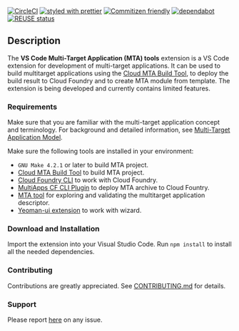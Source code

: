 [![CircleCI](https://circleci.com/gh/SAP/vscode-mta-tools.svg?style=svg)](https://circleci.com/gh/SAP/vscode-mta-tools)
[![styled with prettier](https://img.shields.io/badge/styled_with-prettier-ff69b4.svg)](https://github.com/prettier/prettier)
[![Commitizen friendly](https://img.shields.io/badge/commitizen-friendly-brightgreen.svg)](http://commitizen.github.io/cz-cli/)
[![dependabot](https://api.dependabot.com/badges/status?host=github&repo=SAP/vscode-mta-tools)](https://dependabot.com/)
[![REUSE status](https://api.reuse.software/badge/github.com/SAP/vscode-mta-tools)](https://api.reuse.software/info/github.com/SAP/vscode-mta-tools)

## Description

The **VS Code Multi-Target Application (MTA) tools** extension is a VS Code extension for development of multi-target applications.
It can be used to build multitarget applications using the [Cloud MTA Build Tool](https://github.com/SAP/cloud-mta-build-tool), to deploy the build result to Cloud Foundry and to create MTA module from template.
The extension is being developed and currently contains limited features.

### Requirements

Make sure that you are familiar with the multi-target application concept and terminology. For background and detailed information, see [Multi-Target Application Model](https://www.sap.com/documents/2016/06/e2f618e4-757c-0010-82c7-eda71af511fa.html).

Make sure the following tools are installed in your environment:

- `GNU Make 4.2.1` or later to build MTA project.
- [Cloud MTA Build Tool](https://github.com/SAP/cloud-mta-build-tool) to build MTA project.
- [Cloud Foundry CLI](https://github.com/cloudfoundry/cli) to work with Cloud Foundry.
- [MultiApps CF CLI Plugin](https://github.com/cloudfoundry-incubator/multiapps-cli-plugin) to deploy MTA archive to Cloud Fountry.
- [MTA tool](https://github.com/SAP/cloud-mta) for exploring and validating the multitarget application descriptor.
- [Yeoman-ui extension](https://github.com/SAP/yeoman-ui) to work with wizard.

### Download and Installation

Import the extension into your Visual Studio Code.
Run `npm install` to install all the needed dependencies.

### Contributing

Contributions are greatly appreciated.
See [CONTRIBUTING.md](https://github.com/SAP/vscode-mta-tools/blob/master/.github/CONTRIBUTING.md) for details.

### Support

Please report [here](https://github.com/SAP/vscode-mta-tools/issues) on any issue.

